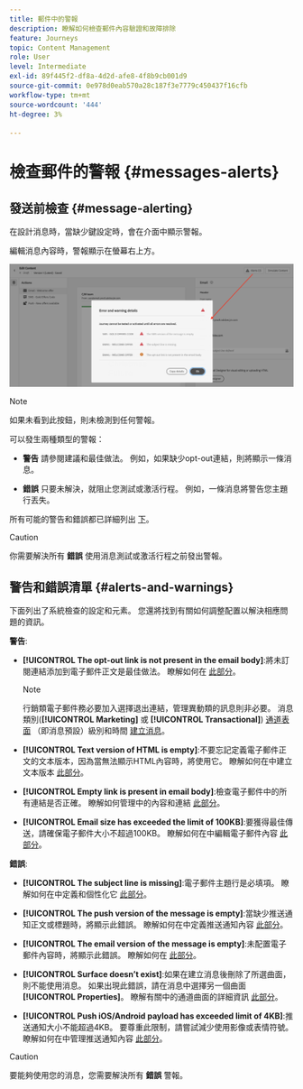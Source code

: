 ```yaml
---
title: 郵件中的警報
description: 瞭解如何檢查郵件內容驗證和故障排除
feature: Journeys
topic: Content Management
role: User
level: Intermediate
exl-id: 89f445f2-df8a-4d2d-afe8-4f8b9cb001d9
source-git-commit: 0e978d0eab570a28c187f3e7779c450437f16cfb
workflow-type: tm+mt
source-wordcount: '444'
ht-degree: 3%

---
```


# 檢查郵件的警報 {#messages-alerts}

## 發送前檢查 {#message-alerting}

在設計消息時，當缺少鍵設定時，會在介面中顯示警報。

編輯消息內容時，警報顯示在螢幕右上方。

![](assets/alerts-details.png)

>[!NOTE]
>
>如果未看到此按鈕，則未檢測到任何警報。

可以發生兩種類型的警報：

* **警告** 請參閱建議和最佳做法。 例如，如果缺少opt-out連結，則將顯示一條消息。

* **錯誤** 只要未解決，就阻止您測試或激活行程。 例如，一條消息將警告您主題行丟失。

所有可能的警告和錯誤都已詳細列出 [下](#alerts-and-warnings)。

>[!CAUTION]
>
> 你需要解決所有 **錯誤** 使用消息測試或激活行程之前發出警報。

## 警告和錯誤清單 {#alerts-and-warnings}

下面列出了系統檢查的設定和元素。 您還將找到有關如何調整配置以解決相應問題的資訊。

**警告**:

* **[!UICONTROL The opt-out link is not present in the email body]**:將未訂閱連結添加到電子郵件正文是最佳做法。 瞭解如何在 [此部分](consent.md#opt-out-management)。

   >[!NOTE]
   >
   >行銷類電子郵件務必要加入選擇退出連結，管理異動類的訊息則非必要。 消息類別(**[!UICONTROL Marketing]** 或 **[!UICONTROL Transactional]**) [通道表面](../configuration/message-presets.md#email-type) （即消息預設）級別和時間 [建立消息](get-started-content.md#create-new-message)。

* **[!UICONTROL Text version of HTML is empty]**:不要忘記定義電子郵件正文的文本版本，因為當無法顯示HTML內容時，將使用它。 瞭解如何在中建立文本版本 [此部分](../design/text-version-email.md)。

* **[!UICONTROL Empty link is present in email body]**:檢查電子郵件中的所有連結是否正確。 瞭解如何管理中的內容和連結 [此部分](../design/create-email-content.md)。

* **[!UICONTROL Email size has exceeded the limit of 100KB]**:要獲得最佳傳送，請確保電子郵件大小不超過100KB。 瞭解如何在中編輯電子郵件內容 [此部分](../design/create-email-content.md)。

**錯誤**:

* **[!UICONTROL The subject line is missing]**:電子郵件主題行是必填項。 瞭解如何在中定義和個性化它 [此部分](create-email.md)。

   <!--HTML is empty when Amp HTML is present-->

* **[!UICONTROL The push version of the message is empty]**:當缺少推送通知正文或標題時，將顯示此錯誤。 瞭解如何在中定義推送通知內容 [此部分](create-push.md)。

* **[!UICONTROL The email version of the message is empty]**:未配置電子郵件內容時，將顯示此錯誤。 瞭解如何在 [此部分](../design/design-emails.md)。

* **[!UICONTROL Surface doesn’t exist]**:如果在建立消息後刪除了所選曲面，則不能使用消息。 如果出現此錯誤，請在消息中選擇另一個曲面 **[!UICONTROL Properties]**。 瞭解有關中的通道曲面的詳細資訊 [此部分](../configuration/message-presets.md)。

* **[!UICONTROL Push iOS/Android payload has exceeded limit of 4KB]**:推送通知大小不能超過4KB。 要尊重此限制，請嘗試減少使用影像或表情符號。 瞭解如何在中管理推送通知內容 [此部分](create-push.md)。

>[!CAUTION]
>
> 要能夠使用您的消息，您需要解決所有 **錯誤** 警報。

<!--Other issues can stop publication such as:
* The push notification title is empty-->
